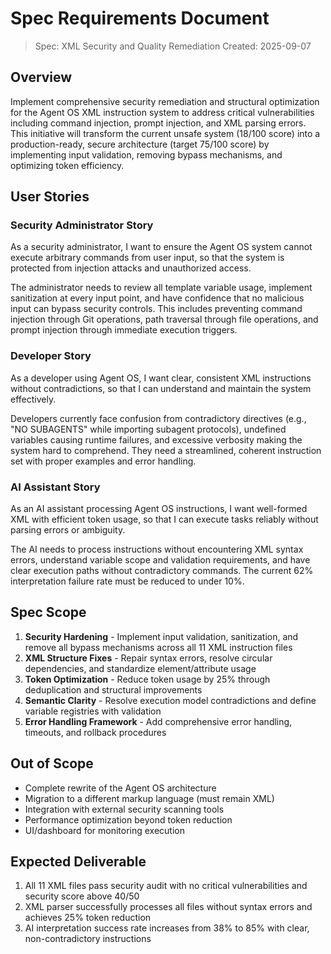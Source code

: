 # Spec Requirements Document

> Spec: XML Security and Quality Remediation Created: 2025-09-07

## Overview

Implement comprehensive security remediation and structural optimization for the
Agent OS XML instruction system to address critical vulnerabilities including
command injection, prompt injection, and XML parsing errors. This initiative
will transform the current unsafe system (18/100 score) into a production-ready,
secure architecture (target 75/100 score) by implementing input validation,
removing bypass mechanisms, and optimizing token efficiency.

## User Stories

### Security Administrator Story

As a security administrator, I want to ensure the Agent OS system cannot execute
arbitrary commands from user input, so that the system is protected from
injection attacks and unauthorized access.

The administrator needs to review all template variable usage, implement
sanitization at every input point, and have confidence that no malicious input
can bypass security controls. This includes preventing command injection through
Git operations, path traversal through file operations, and prompt injection
through immediate execution triggers.

### Developer Story

As a developer using Agent OS, I want clear, consistent XML instructions without
contradictions, so that I can understand and maintain the system effectively.

Developers currently face confusion from contradictory directives (e.g., "NO
SUBAGENTS" while importing subagent protocols), undefined variables causing
runtime failures, and excessive verbosity making the system hard to comprehend.
They need a streamlined, coherent instruction set with proper examples and error
handling.

### AI Assistant Story

As an AI assistant processing Agent OS instructions, I want well-formed XML with
efficient token usage, so that I can execute tasks reliably without parsing
errors or ambiguity.

The AI needs to process instructions without encountering XML syntax errors,
understand variable scope and validation requirements, and have clear execution
paths without contradictory commands. The current 62% interpretation failure
rate must be reduced to under 10%.

## Spec Scope

1. **Security Hardening** - Implement input validation, sanitization, and remove
   all bypass mechanisms across all 11 XML instruction files
2. **XML Structure Fixes** - Repair syntax errors, resolve circular
   dependencies, and standardize element/attribute usage
3. **Token Optimization** - Reduce token usage by 25% through deduplication and
   structural improvements
4. **Semantic Clarity** - Resolve execution model contradictions and define
   variable registries with validation
5. **Error Handling Framework** - Add comprehensive error handling, timeouts,
   and rollback procedures

## Out of Scope

- Complete rewrite of the Agent OS architecture
- Migration to a different markup language (must remain XML)
- Integration with external security scanning tools
- Performance optimization beyond token reduction
- UI/dashboard for monitoring execution

## Expected Deliverable

1. All 11 XML files pass security audit with no critical vulnerabilities and
   security score above 40/50
2. XML parser successfully processes all files without syntax errors and
   achieves 25% token reduction
3. AI interpretation success rate increases from 38% to 85% with clear,
   non-contradictory instructions

